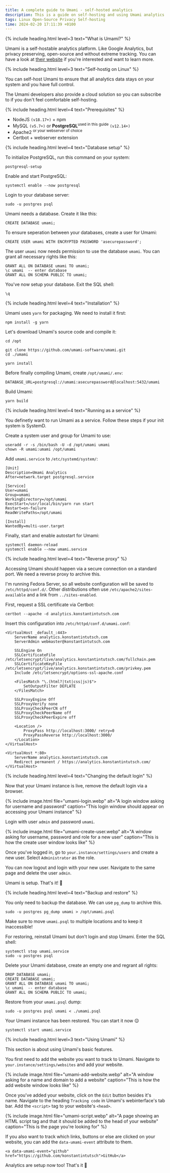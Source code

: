 ```yaml
---
title: A complete guide to Umami - self-hosted analytics
description: This is a guide on self-hosting and using Umami analytics on your website.
tags: Linux Open-Source Privacy Self-hosting
time: 2024-02-20 17:11:39 +0100
---
```


{% include heading.html level=3 text="What is Umami?" %}

Umami is a self-hostable analytics platform. Like Google Analytics, but privacy preserving, open-source and without extreme tracking. You can have a look at <a data-umami-event="Umami" href="https://umami.is/">their website</a> if you're interested and want to learn more.

{% include heading.html level=3 text="Self-hostig on Linux" %}

You can self-host Umami to ensure that all analytics data stays on your system and you have full control.

The Umami developers also provide a cloud solution so you can subscribe to if you don't feel comfortable self-hosting.

{% include heading.html level=4 text="Prerequisites" %}

- NodeJS `(v18.17+)` + npm
- MySQL `(v5.7+)` or **PostgreSQL**<sup>used in this guide</sup> `(v12.14+)`
- Apache2 <sup>or your webserver of choice</sup>
- Certbot + webserver extension

{% include heading.html level=4 text="Database setup" %}

To initialize PostgreSQL, run this command on your system:

```
postgresql-setup
```

Enable and start PostgreSQL:

```
systemctl enable --now postgresql
```

Login to your database server:

```
sudo -u postgres psql
```

Umami needs a database. Create it like this:

```
CREATE DATABASE umami;
```

To ensure seperation between your databases, create a user for Umami:

```
CREATE USER umami WITH ENCRYPTED PASSWORD 'asecurepassword';
```

The user `umami` now needs permission to use the database `umami`. You can grant all necessary rights like this:

```
GRANT ALL ON DATABASE umami TO umami;
\c umami  -- enter database
GRANT ALL ON SCHEMA PUBLIC TO umami;
```

You've now setup your database. Exit the SQL shell:

```
\q
```

{% include heading.html level=4 text="Installation" %}

Umami uses `yarn` for packaging. We need to install it first:

```
npm install -g yarn
```

Let's download Umami's source code and compile it:

```
cd /opt
```

```
git clone https://github.com/umami-software/umami.git
cd ./umami
```

```
yarn install
```

Before finally compiling Umami, create `/opt/umami/.env`:

```
DATABASE_URL=postgresql://umami:asecurepassword@localhost:5432/umami
```

Build Umami:

```
yarn build
```

{% include heading.html level=4 text="Running as a service" %}

You definetly want to run Umami as a service. Follow these steps if your init system is SystemD.

Create a system user and group for Umami to use:

```
useradd -r -s /bin/bash -U -d /opt/umami umami
chown -R umami:umami /opt/umami
```

Add `umami.service` to `/etc/systemd/system/`:

```
[Unit]
Description=Umami Analytics
After=network.target postgresql.service

[Service]
User=umami
Group=umami
WorkingDirectory=/opt/umami
ExecStart=/usr/local/bin/yarn run start
Restart=on-failure
ReadWritePaths=/opt/umami

[Install]
WantedBy=multi-user.target
```

Finally, start and enable autostart for Umami:

```
systemctl daemon-reload
systemctl enable --now umami.service
```

{% include heading.html level=4 text="Reverse proxy" %}

Accessing Umami should happen via a secure connection on a standard port. We need a reverse proxy to archive this.

I'm running Fedora Server, so all website configuration will be saved to `/etc/httpd/conf.d/`. Other distributions often use `/etc/apache2/sites-available` and a link from `../sites-enabled`.

First, request a SSL certificate via Certbot:

```
certbot --apache -d analytics.konstantintutsch.com
```

Insert this configuration into `/etc/httpd/conf.d/umami.conf`:

```
<VirtualHost _default_:443>
    ServerName analytics.konstantintutsch.com
    ServerAdmin webmaster@konstantintutsch.com

    SSLEngine On
    SSLCertificateFile /etc/letsencrypt/live/analytics.konstantintutsch.com/fullchain.pem
    SSLCertificateKeyFile /etc/letsencrypt/live/analytics.konstantintutsch.com/privkey.pem
    Include /etc/letsencrypt/options-ssl-apache.conf

    <FilesMatch "\.(html?|txt|css|js)$">
        SetOutputFilter DEFLATE
    </FilesMatch>

    SSLProxyEngine Off
    SSLProxyVerify none 
    SSLProxyCheckPeerCN off
    SSLProxyCheckPeerName off
    SSLProxyCheckPeerExpire off

    <Location />
        ProxyPass http://localhost:3000/ retry=0
        ProxyPassReverse http://localhost:3000/
    </Location>
</VirtualHost>

<VirtualHost *:80>
    ServerName analytics.konstantintutsch.com
    Redirect permanent / https://analytics.konstantintutsch.com/
</VirtualHost>
```

{% include heading.html level=4 text="Changing the default login" %}

Now that your Umami instance is live, remove the default login via a browser.

{% include image.html file="umami-login.webp" alt="A login window asking for username and password" caption="This login window should appear on accessing your Umami instance" %}

Login with user `admin` and password `umami`.

{% include image.html file="umami-create-user.webp" alt="A window asking for username, password and role for a new user" caption="This is how the create user window looks like" %}

Once you've logged in, go to `your.instance/settings/users` and create a new user. Select `Administrator` as the role.

You can now logout and login with your new user. Navigate to the same page and delete the user `admin`.

Umami is setup. That's it! 🤩

{% include heading.html level=4 text="Backup and restore" %}

You only need to backup the database. We can use `pg_dump` to archive this.

```
sudo -u postgres pg_dump umami > /opt/umami.psql
```

Make sure to move `umami.psql` to multiple locations and to keep it inaccessible!

For restoring, reinstall Umami but don't login and stop Umami. Enter the SQL shell:

```
systemctl stop umami.service
sudo -u postgres psql
```

Delete your Umami database, create an empty one and regrant all rights:

```
DROP DATABASE umami;
CREATE DATABASE umami;
GRANT ALL ON DATABASE umami TO umami;
\c umami  -- enter database
GRANT ALL ON SCHEMA PUBLIC TO umami;
```

Restore from your `umami.psql` dump:

```
sudo -u postgres psql umami < ./umami.psql
```

Your Umami instance has been restored. You can start it now 😌

```
systemctl start umami.service
```

{% include heading.html level=3 text="Using Umami" %}

This section is about using Umami's basic features.

You first need to add the website you want to track to Umami. Navigate to `your.instance/settings/websites` and add your website.

{% include image.html file="umami-add-website.webp" alt="A window asking for a name and domain to add a website" caption="This is how the add website window looks like" %}

Once you've added your website, click on the `Edit` button besides it's name. Navigate to the heading `Tracking code` in Umami's webinterface's tab bar. Add the `<script>` tag to your website's `<head>`.

{% include image.html file="umami-script.webp" alt="A page showing an HTML script tag and that it should be added to the head of your website" caption="This is the page you're looking for" %}

If you also want to track which links, buttons or else are clicked on your website, you can add the `data-umami-event` attribute to them.

```
<a data-umami-event="github" href="https://github.com/konstantintutsch">GitHub</a>
```

Analytics are setup now too! That's it 🥳
